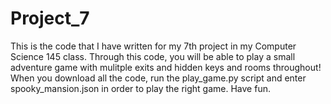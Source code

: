 # Project_7
This is the code that I have written for my 7th project in my Computer Science 145 class. 
Through this code, you will be able to play a small adventure game with mulitple exits and hidden keys and rooms throughout! When you download all the code, run the play_game.py script and enter spooky_mansion.json in order to play the right game.
Have fun. 
